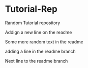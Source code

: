 # Tutorial-Rep

Random Tutorial repository

Addign a new line on the readme



Some more random text in the readme

adding a line in the readme branch

Next line to the readme branch

